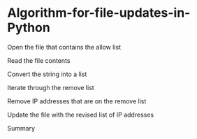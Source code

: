 # Algorithm-for-file-updates-in-Python

Open the file that contains the allow list

Read the file contents

Convert the string into a list

Iterate through the remove list

Remove IP addresses that are on the remove list

Update the file with the revised list of IP addresses

Summary
